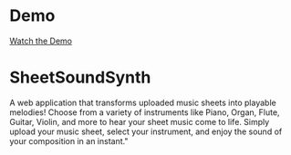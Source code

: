 # Demo
[Watch the Demo](https://www.youtube.com/watch?v=zsjJxvghS-s)

# SheetSoundSynth
A web application that transforms uploaded music sheets into playable melodies! Choose from a variety of instruments like Piano, Organ, Flute, Guitar, Violin, and more to hear your sheet music come to life. Simply upload your music sheet, select your instrument, and enjoy the sound of your composition in an instant."
